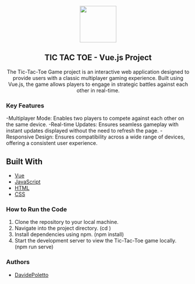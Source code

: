 <p align="center">
  <a href="https://github.com/davidepoletto/Tic-Tac-Toe-Tris">
    <img src="src/IMG/Screenshot 2024-07-03 alle 17.29.58.png" width="100px">
  </a>
</p>

<h2 align="center">TIC TAC TOE - Vue.js Project</h2>
<p align="center">The Tic-Tac-Toe Game project is an interactive web application designed to provide users with a classic multiplayer gaming experience. Built using Vue.js, the game allows players to engage in strategic battles against each other in real-time.</p>


### Key Features
-Multiplayer Mode: Enables two players to compete against each other on the same device.
-Real-time Updates: Ensures seamless gameplay with instant updates displayed without the need to refresh the page.
-Responsive Design: Ensures compatibility across a wide range of devices, offering a consistent user experience.

## Built With
* [Vue]()
* [JavaScript]()
* [HTML]()
* [CSS]()

### How to Run the Code
1. Clone the repository to your local machine.
2. Navigate into the project directory. (cd <project-directory>)
3. Install dependencies using npm. (npm install)
4. Start the development server to view the Tic-Tac-Toe game locally. (npm run serve)

### Authors

- [DavidePoletto](https://github.com/DavidePoletto)

